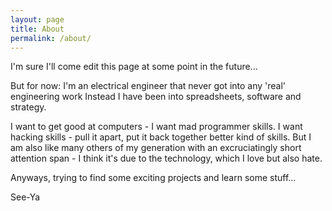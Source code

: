 ```yaml
---
layout: page
title: About
permalink: /about/
---
```


I'm sure I'll come edit this page at some point in the future...

But for now:
I'm an electrical engineer that never got into any 'real' engineering work
Instead I have been into spreadsheets, software and strategy.

I want to get good at computers - I want mad programmer skills.
I want hacking skills - pull it apart, put it back together better kind of skills.
But I am also like many others of my generation with an excruciatingly short attention span - I think it's due to the technology, which I love but also hate. 

Anyways, trying to find some exciting projects and learn some stuff...

See-Ya 


